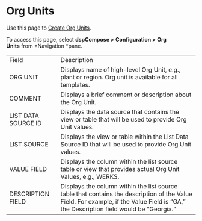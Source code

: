 # Org Units

<div class="use">

Use this page to [Create Org
Units](../Use_Cases/Set_up_Org_Units.htm#Create_Org_Units).

</div>

To access this page, select <span style="font-weight: bold;">dspCompose
\>
</span><span style="background: #ffffff;font-weight: bold;">Configuration
\> Org
Units</span> from *<span style="background: #ffffff;">Navigation</span> *pane.

|                     |                                                                                                                                                                                       |
| ------------------- | ------------------------------------------------------------------------------------------------------------------------------------------------------------------------------------- |
| Field               | Description                                                                                                                                                                           |
| ORG UNIT            | Displays name of high-level Org Unit, e.g., plant or region. Org unit is available for all templates.                                                                                 |
| COMMENT             | Displays a brief comment or description about the Org Unit.                                                                                                                           |
| LIST DATA SOURCE ID | Displays the data source that contains the view or table that will be used to provide Org Unit values.                                                                                |
| LIST SOURCE         | Displays the view or table within the List Data Source ID that will be used to provide Org Unit values.                                                                               |
| VALUE FIELD         | Displays the column within the list source table or view that provides actual Org Unit Values, e.g., WERKS.                                                                           |
| DESCRIPTION FIELD   | Displays the column within the list source table that contains the description of the Value Field. For example, if the Value Field is “GA,” the Description field would be “Georgia.” |
